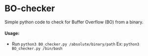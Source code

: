 # BO-checker
Simple python code to check for Buffer Overflow (BO) from a binary.
#### Usage:
- Run `python3 BO_checker.py /absolute/binary/path` Ex: `python3 BO_checker.py /bin/bash`


